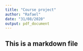 ```yaml
---
title: "Course project"
author: "Rafael"
date: "31/08/2020"
output: pdf_document
---
```


## This is a markdown file